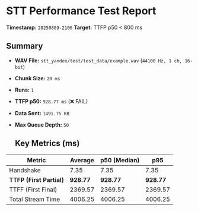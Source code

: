 # STT Performance Test Report
   
   **Timestamp:** `20250809-2106`
   **Target:** TTFP p50 < 800 ms
   
   ## Summary
- **WAV File:** `stt_yandex/test/test_data/example.wav` (`44100 Hz, 1 ch, 16-bit`)
- **Chunk Size:** `20 ms`
- **Runs:** `1`
- **TTFP p50:** `928.77 ms` (❌ FAIL)
- **Data Sent:** `1491.75 KB`
- **Max Queue Depth:** `50`
   
   ## Key Metrics (ms)
| Metric         | Average | p50 (Median) | p95          |
|----------------|---------|--------------|--------------|
| Handshake      | 7.35 | 7.35 | 7.35 |
| **TTFP (First Partial)** | **928.77** | **928.77** | **928.77** |
| TTFF (First Final) | 2369.57 | 2369.57 | 2369.57 |
| Total Stream Time| 4006.25 | 4006.25 | 4006.25 |


